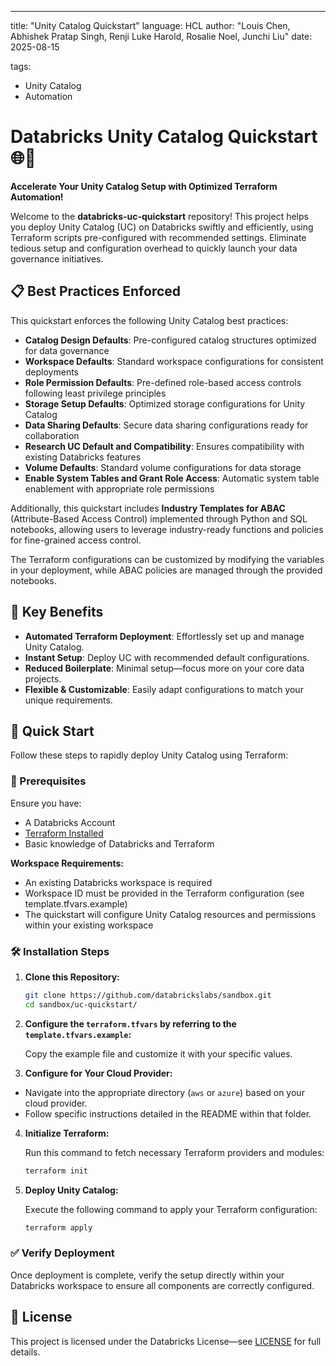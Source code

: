 ---
title: "Unity Catalog Quickstart"
language: HCL
author: "Louis Chen, Abhishek Pratap Singh, Renji Luke Harold, Rosalie Noel, Junchi Liu"
date: 2025-08-15

tags: 
- Unity Catalog
- Automation

# Databricks Unity Catalog Quickstart 🌐🚀

**Accelerate Your Unity Catalog Setup with Optimized Terraform Automation!**

Welcome to the **databricks-uc-quickstart** repository! This project helps you deploy Unity Catalog (UC) on Databricks swiftly and efficiently, using Terraform scripts pre-configured with recommended settings. Eliminate tedious setup and configuration overhead to quickly launch your data governance initiatives.

## 📋 Best Practices Enforced

This quickstart enforces the following Unity Catalog best practices:

- **Catalog Design Defaults**: Pre-configured catalog structures optimized for data governance
- **Workspace Defaults**: Standard workspace configurations for consistent deployments
- **Role Permission Defaults**: Pre-defined role-based access controls following least privilege principles
- **Storage Setup Defaults**: Optimized storage configurations for Unity Catalog
- **Data Sharing Defaults**: Secure data sharing configurations ready for collaboration
- **Research UC Default and Compatibility**: Ensures compatibility with existing Databricks features
- **Volume Defaults**: Standard volume configurations for data storage
- **Enable System Tables and Grant Role Access**: Automatic system table enablement with appropriate role permissions

Additionally, this quickstart includes **Industry Templates for ABAC** (Attribute-Based Access Control) implemented through Python and SQL notebooks, allowing users to leverage industry-ready functions and policies for fine-grained access control.

The Terraform configurations can be customized by modifying the variables in your deployment, while ABAC policies are managed through the provided notebooks.

## 🌟 Key Benefits

- **Automated Terraform Deployment**: Effortlessly set up and manage Unity Catalog.
- **Instant Setup**: Deploy UC with recommended default configurations.
- **Reduced Boilerplate**: Minimal setup—focus more on your core data projects.
- **Flexible & Customizable**: Easily adapt configurations to match your unique requirements.

## 🚀 Quick Start

Follow these steps to rapidly deploy Unity Catalog using Terraform:

### 📌 Prerequisites

Ensure you have:

- A Databricks Account
- [Terraform Installed](https://developer.hashicorp.com/terraform/downloads)
- Basic knowledge of Databricks and Terraform

**Workspace Requirements:**
- An existing Databricks workspace is required
- Workspace ID must be provided in the Terraform configuration (see template.tfvars.example)
- The quickstart will configure Unity Catalog resources and permissions within your existing workspace

### 🛠 Installation Steps

1. **Clone this Repository:**

   ```bash
   git clone https://github.com/databrickslabs/sandbox.git
   cd sandbox/uc-quickstart/
   ```

2. **Configure the ```terraform.tfvars``` by referring to the ```template.tfvars.example```:**

   Copy the example file and customize it with your specific values.

3. **Configure for Your Cloud Provider:**

- Navigate into the appropriate directory (`aws` or `azure`) based on your cloud provider.
- Follow specific instructions detailed in the README within that folder.

4. **Initialize Terraform:**

   Run this command to fetch necessary Terraform providers and modules:

   ```bash
   terraform init
   ```


5. **Deploy Unity Catalog:**

   Execute the following command to apply your Terraform configuration:

   ```bash
   terraform apply
   ```

### ✅ Verify Deployment

Once deployment is complete, verify the setup directly within your Databricks workspace to ensure all components are correctly configured.


## 📄 License

This project is licensed under the Databricks License—see [LICENSE](../LICENSE) for full details.

